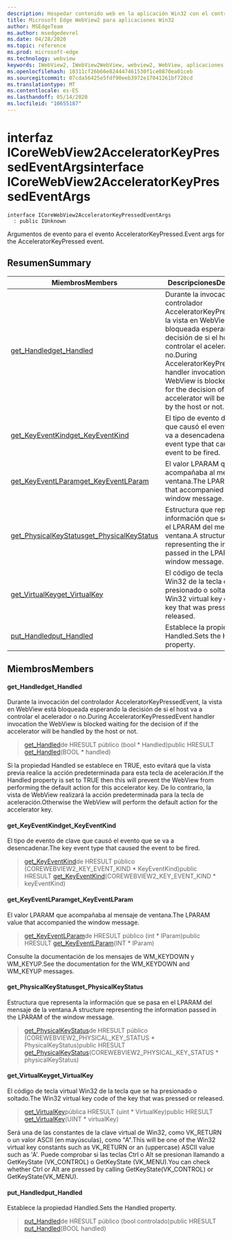 ```yaml
---
description: Hospedar contenido web en la aplicación Win32 con el control Microsoft Edge WebView2
title: Microsoft Edge WebView2 para aplicaciones Win32
author: MSEdgeTeam
ms.author: msedgedevrel
ms.date: 04/28/2020
ms.topic: reference
ms.prod: microsoft-edge
ms.technology: webview
keywords: IWebView2, IWebView2WebView, webview2, WebView, aplicaciones Win32, Win32, Edge, ICoreWebView2, ICoreWebView2Controller, control de explorador, HTML Edge
ms.openlocfilehash: 10311cf26b66e824447461530f1ce0870ea01ceb
ms.sourcegitcommit: 07cda56425e5fdf90eeb3972e17041261bf720cd
ms.translationtype: MT
ms.contentlocale: es-ES
ms.lasthandoff: 05/14/2020
ms.locfileid: "10655187"
---
```

# <span data-ttu-id="9c239-104">interfaz ICoreWebView2AcceleratorKeyPressedEventArgs</span><span class="sxs-lookup"><span data-stu-id="9c239-104">interface ICoreWebView2AcceleratorKeyPressedEventArgs</span></span> 

```
interface ICoreWebView2AcceleratorKeyPressedEventArgs
  : public IUnknown
```

<span data-ttu-id="9c239-105">Argumentos de evento para el evento AcceleratorKeyPressed.</span><span class="sxs-lookup"><span data-stu-id="9c239-105">Event args for the AcceleratorKeyPressed event.</span></span>

## <span data-ttu-id="9c239-106">Resumen</span><span class="sxs-lookup"><span data-stu-id="9c239-106">Summary</span></span>

 <span data-ttu-id="9c239-107">Miembros</span><span class="sxs-lookup"><span data-stu-id="9c239-107">Members</span></span>                        | <span data-ttu-id="9c239-108">Descripciones</span><span class="sxs-lookup"><span data-stu-id="9c239-108">Descriptions</span></span>
--------------------------------|---------------------------------------------
[<span data-ttu-id="9c239-109">get_Handled</span><span class="sxs-lookup"><span data-stu-id="9c239-109">get_Handled</span></span>](#get_handled) | <span data-ttu-id="9c239-110">Durante la invocación del controlador AcceleratorKeyPressedEvent, la vista en WebView está bloqueada esperando la decisión de si el host va a controlar el acelerador o no.</span><span class="sxs-lookup"><span data-stu-id="9c239-110">During AcceleratorKeyPressedEvent handler invocation the WebView is blocked waiting for the decision of if the accelerator will be handled by the host or not.</span></span>
[<span data-ttu-id="9c239-111">get_KeyEventKind</span><span class="sxs-lookup"><span data-stu-id="9c239-111">get_KeyEventKind</span></span>](#get_keyeventkind) | <span data-ttu-id="9c239-112">El tipo de evento de clave que causó el evento que se va a desencadenar.</span><span class="sxs-lookup"><span data-stu-id="9c239-112">The key event type that caused the event to be fired.</span></span>
[<span data-ttu-id="9c239-113">get_KeyEventLParam</span><span class="sxs-lookup"><span data-stu-id="9c239-113">get_KeyEventLParam</span></span>](#get_keyeventlparam) | <span data-ttu-id="9c239-114">El valor LPARAM que acompañaba al mensaje de ventana.</span><span class="sxs-lookup"><span data-stu-id="9c239-114">The LPARAM value that accompanied the window message.</span></span>
[<span data-ttu-id="9c239-115">get_PhysicalKeyStatus</span><span class="sxs-lookup"><span data-stu-id="9c239-115">get_PhysicalKeyStatus</span></span>](#get_physicalkeystatus) | <span data-ttu-id="9c239-116">Estructura que representa la información que se pasa en el LPARAM del mensaje de la ventana.</span><span class="sxs-lookup"><span data-stu-id="9c239-116">A structure representing the information passed in the LPARAM of the window message.</span></span>
[<span data-ttu-id="9c239-117">get_VirtualKey</span><span class="sxs-lookup"><span data-stu-id="9c239-117">get_VirtualKey</span></span>](#get_virtualkey) | <span data-ttu-id="9c239-118">El código de tecla virtual Win32 de la tecla que se ha presionado o soltado.</span><span class="sxs-lookup"><span data-stu-id="9c239-118">The Win32 virtual key code of the key that was pressed or released.</span></span>
[<span data-ttu-id="9c239-119">put_Handled</span><span class="sxs-lookup"><span data-stu-id="9c239-119">put_Handled</span></span>](#put_handled) | <span data-ttu-id="9c239-120">Establece la propiedad Handled.</span><span class="sxs-lookup"><span data-stu-id="9c239-120">Sets the Handled property.</span></span>

## <span data-ttu-id="9c239-121">Miembros</span><span class="sxs-lookup"><span data-stu-id="9c239-121">Members</span></span>

#### <span data-ttu-id="9c239-122">get_Handled</span><span class="sxs-lookup"><span data-stu-id="9c239-122">get_Handled</span></span> 

<span data-ttu-id="9c239-123">Durante la invocación del controlador AcceleratorKeyPressedEvent, la vista en WebView está bloqueada esperando la decisión de si el host va a controlar el acelerador o no.</span><span class="sxs-lookup"><span data-stu-id="9c239-123">During AcceleratorKeyPressedEvent handler invocation the WebView is blocked waiting for the decision of if the accelerator will be handled by the host or not.</span></span>

> <span data-ttu-id="9c239-124">[get_Handled](#get_handled)de HRESULT público (bool \* Handled)</span><span class="sxs-lookup"><span data-stu-id="9c239-124">public HRESULT [get_Handled](#get_handled)(BOOL \* handled)</span></span>

<span data-ttu-id="9c239-125">Si la propiedad Handled se establece en TRUE, esto evitará que la vista previa realice la acción predeterminada para esta tecla de aceleración.</span><span class="sxs-lookup"><span data-stu-id="9c239-125">If the Handled property is set to TRUE then this will prevent the WebView from performing the default action for this accelerator key.</span></span> <span data-ttu-id="9c239-126">De lo contrario, la vista de WebView realizará la acción predeterminada para la tecla de aceleración.</span><span class="sxs-lookup"><span data-stu-id="9c239-126">Otherwise the WebView will perform the default action for the accelerator key.</span></span>

#### <span data-ttu-id="9c239-127">get_KeyEventKind</span><span class="sxs-lookup"><span data-stu-id="9c239-127">get_KeyEventKind</span></span> 

<span data-ttu-id="9c239-128">El tipo de evento de clave que causó el evento que se va a desencadenar.</span><span class="sxs-lookup"><span data-stu-id="9c239-128">The key event type that caused the event to be fired.</span></span>

> <span data-ttu-id="9c239-129">[get_KeyEventKind](#get_keyeventkind)de HRESULT público (COREWEBVIEW2_KEY_EVENT_KIND \* KeyEventKind)</span><span class="sxs-lookup"><span data-stu-id="9c239-129">public HRESULT [get_KeyEventKind](#get_keyeventkind)(COREWEBVIEW2_KEY_EVENT_KIND \* keyEventKind)</span></span>

#### <span data-ttu-id="9c239-130">get_KeyEventLParam</span><span class="sxs-lookup"><span data-stu-id="9c239-130">get_KeyEventLParam</span></span> 

<span data-ttu-id="9c239-131">El valor LPARAM que acompañaba al mensaje de ventana.</span><span class="sxs-lookup"><span data-stu-id="9c239-131">The LPARAM value that accompanied the window message.</span></span>

> <span data-ttu-id="9c239-132">[get_KeyEventLParam](#get_keyeventlparam)de HRESULT público (int \* lParam)</span><span class="sxs-lookup"><span data-stu-id="9c239-132">public HRESULT [get_KeyEventLParam](#get_keyeventlparam)(INT \* lParam)</span></span>

<span data-ttu-id="9c239-133">Consulte la documentación de los mensajes de WM_KEYDOWN y WM_KEYUP.</span><span class="sxs-lookup"><span data-stu-id="9c239-133">See the documentation for the WM_KEYDOWN and WM_KEYUP messages.</span></span>

#### <span data-ttu-id="9c239-134">get_PhysicalKeyStatus</span><span class="sxs-lookup"><span data-stu-id="9c239-134">get_PhysicalKeyStatus</span></span> 

<span data-ttu-id="9c239-135">Estructura que representa la información que se pasa en el LPARAM del mensaje de la ventana.</span><span class="sxs-lookup"><span data-stu-id="9c239-135">A structure representing the information passed in the LPARAM of the window message.</span></span>

> <span data-ttu-id="9c239-136">[get_PhysicalKeyStatus](#get_physicalkeystatus)de HRESULT público (COREWEBVIEW2_PHYSICAL_KEY_STATUS \* PhysicalKeyStatus)</span><span class="sxs-lookup"><span data-stu-id="9c239-136">public HRESULT [get_PhysicalKeyStatus](#get_physicalkeystatus)(COREWEBVIEW2_PHYSICAL_KEY_STATUS \* physicalKeyStatus)</span></span>

#### <span data-ttu-id="9c239-137">get_VirtualKey</span><span class="sxs-lookup"><span data-stu-id="9c239-137">get_VirtualKey</span></span> 

<span data-ttu-id="9c239-138">El código de tecla virtual Win32 de la tecla que se ha presionado o soltado.</span><span class="sxs-lookup"><span data-stu-id="9c239-138">The Win32 virtual key code of the key that was pressed or released.</span></span>

> <span data-ttu-id="9c239-139">[get_VirtualKey](#get_virtualkey)pública HRESULT (uint \* VirtualKey)</span><span class="sxs-lookup"><span data-stu-id="9c239-139">public HRESULT [get_VirtualKey](#get_virtualkey)(UINT \* virtualKey)</span></span>

<span data-ttu-id="9c239-140">Será una de las constantes de la clave virtual de Win32, como VK_RETURN o un valor ASCII (en mayúsculas), como "A".</span><span class="sxs-lookup"><span data-stu-id="9c239-140">This will be one of the Win32 virtual key constants such as VK_RETURN or an (uppercase) ASCII value such as 'A'.</span></span> <span data-ttu-id="9c239-141">Puede comprobar si las teclas Ctrl o Alt se presionan llamando a GetKeyState (VK_CONTROL) o GetKeyState (VK_MENU).</span><span class="sxs-lookup"><span data-stu-id="9c239-141">You can check whether Ctrl or Alt are pressed by calling GetKeyState(VK_CONTROL) or GetKeyState(VK_MENU).</span></span>

#### <span data-ttu-id="9c239-142">put_Handled</span><span class="sxs-lookup"><span data-stu-id="9c239-142">put_Handled</span></span> 

<span data-ttu-id="9c239-143">Establece la propiedad Handled.</span><span class="sxs-lookup"><span data-stu-id="9c239-143">Sets the Handled property.</span></span>

> <span data-ttu-id="9c239-144">[put_Handled](#put_handled)de HRESULT público (bool controlado)</span><span class="sxs-lookup"><span data-stu-id="9c239-144">public HRESULT [put_Handled](#put_handled)(BOOL handled)</span></span>

